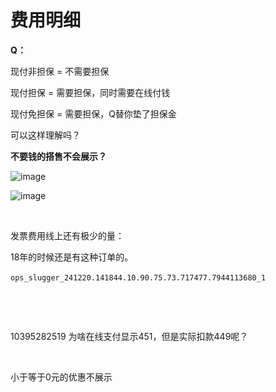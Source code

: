 # 费用明细

**Q：**

现付非担保 = 不需要担保

现付担保 = 需要担保，同时需要在线付钱

现付免担保 = 需要担保，Q替你垫了担保金

可以这样理解吗？

**不要钱的搭售不会展示？**

​![image](image-20241222131836-b5o1i64.png)​

​![image](image-20241222131934-lhgt5a4.png)​

‍

发票费用线上还有极少的量：

18年的时候还是有这种订单的。

​`ops_slugger_241220.141844.10.90.75.73.717477.7944113680_1`​

‍

‍

10395282519 为啥在线支付显示451，但是实际扣款449呢？

‍

小于等于0元的优惠不展示
